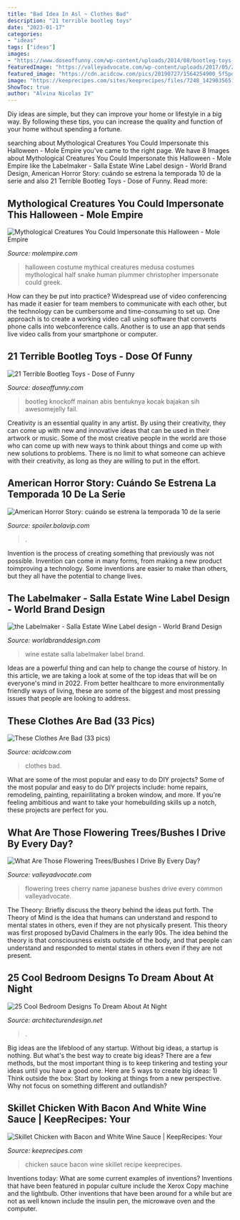 ```yaml
---
title: "Bad Idea In Asl ~ Clothes Bad"
description: "21 terrible bootleg toys"
date: "2023-01-17"
categories:
- "ideas"
tags: ["ideas"]
images:
- "https://www.doseoffunny.com/wp-content/uploads/2014/08/bootleg-toys-13.png"
featuredImage: "https://valleyadvocate.com/wp-content/uploads/2017/05/20170504_124658-e1493994503235-576x1024.jpg"
featured_image: "https://cdn.acidcow.com/pics/20190727/1564254900_5f5pdyr8wh.jpg"
image: "https://keeprecipes.com/sites/keeprecipes/files/7248_1429035651_0.jpg"
ShowToc: true
author: "Alvina Nicolas IV"
---
```



Diy ideas are simple, but they can improve your home or lifestyle in a big way. By following these tips, you can increase the quality and function of your home without spending a fortune.

	

		
searching about Mythological Creatures You Could Impersonate this Halloween - Mole Empire you've came to the right page. We have 8 Images about Mythological Creatures You Could Impersonate this Halloween - Mole Empire like the Labelmaker - Salla Estate Wine Label design - World Brand Design, American Horror Story: cuándo se estrena la temporada 10 de la serie and also 21 Terrible Bootleg Toys - Dose of Funny. Read more:
		
    
## Mythological Creatures You Could Impersonate This Halloween - Mole Empire

<img loading=lazy src="http://molempire.com/app/uploads/2011/10/Medusa-Costume.jpg" onerror="this.onerror=null;this.src='https://tse1.mm.bing.net/th?id=OIP.hvHVsGvxjLciW6oP9z-LfQHaJ4&amp;pid=15.1';" alt="Mythological Creatures You Could Impersonate this Halloween - Mole Empire">

_Source: molempire.com_

>halloween costume mythical creatures medusa costumes mythological half snake human plummer christopher impersonate could greek. 

	

How can they be put into practice?
Widespread use of video conferencing has made it easier for team members to communicate with each other, but the technology can be cumbersome and time-consuming to set up. One approach is to create a working video call using software that converts phone calls into webconference calls. Another is to use an app that sends live video calls from your smartphone or computer.

    
## 21 Terrible Bootleg Toys - Dose Of Funny

<img loading=lazy src="https://www.doseoffunny.com/wp-content/uploads/2014/08/bootleg-toys-13.png" onerror="this.onerror=null;this.src='https://tse1.mm.bing.net/th?id=OIP.IvfsNWhXZOpTqw1peXOjPQAAAA&amp;pid=15.1';" alt="21 Terrible Bootleg Toys - Dose of Funny">

_Source: doseoffunny.com_

>bootleg knockoff mainan abis bentuknya kocak bajakan sih awesomejelly fail. 

	

Creativity is an essential quality in any artist. By using their creativity, they can come up with new and innovative ideas that can be used in their artwork or music. Some of the most creative people in the world are those who can come up with new ways to think about things and come up with new solutions to problems. There is no limit to what someone can achieve with their creativity, as long as they are willing to put in the effort.

    
## American Horror Story: Cuándo Se Estrena La Temporada 10 De La Serie

<img loading=lazy src="https://spoiler.bolavip.com/__export/1592945025332/sites/bolavip/img/2020/06/23/american_horror_story_10_crop1592945024747.jpg_2024461655.jpg" onerror="this.onerror=null;this.src='https://tse3.mm.bing.net/th?id=OIP.87DI3hvUy7u2QVvlGpmVJQHaDt&amp;pid=15.1';" alt="American Horror Story: cuándo se estrena la temporada 10 de la serie">

_Source: spoiler.bolavip.com_

>. 

	

Invention is the process of creating something that previously was not possible. Invention can come in many forms, from making a new product toimproving a technology. Some inventions are easier to make than others, but they all have the potential to change lives.

    
## The Labelmaker - Salla Estate Wine Label Design - World Brand Design

<img loading=lazy src="https://worldbranddesign.com/wp-content/uploads/2019/08/img_5d46c850e56af.jpg" onerror="this.onerror=null;this.src='https://tse2.mm.bing.net/th?id=OIP.Xj8BmeNad2Pgt7Rk_UY2TgHaLH&amp;pid=15.1';" alt="the Labelmaker - Salla Estate Wine Label design - World Brand Design">

_Source: worldbranddesign.com_

>wine estate salla labelmaker label brand. 

	

Ideas are a powerful thing and can help to change the course of history. In this article, we are taking a look at some of the top ideas that will be on everyone's mind in 2022. From better healthcare to more environmentally friendly ways of living, these are some of the biggest and most pressing issues that people are looking to address.

    
## These Clothes Are Bad (33 Pics)

<img loading=lazy src="https://cdn.acidcow.com/pics/20190727/1564254900_5f5pdyr8wh.jpg" onerror="this.onerror=null;this.src='https://tse3.mm.bing.net/th?id=OIP.LUTwFkBPc00ggL0KfasCawHaNK&amp;pid=15.1';" alt="These Clothes Are Bad (33 pics)">

_Source: acidcow.com_

>clothes bad. 

	

What are some of the most popular and easy to do DIY projects?
Some of the most popular and easy to do DIY projects include: home repairs, remodeling, painting, repairilitating a broken window, and more. If you're feeling ambitious and want to take your homebuilding skills up a notch, these projects are perfect for you.

    
## What Are Those Flowering Trees/Bushes I Drive By Every Day?

<img loading=lazy src="https://valleyadvocate.com/wp-content/uploads/2017/05/20170504_124658-e1493994503235-576x1024.jpg" onerror="this.onerror=null;this.src='https://tse3.mm.bing.net/th?id=OIP.Sj12JqXx9XRvT0eu4SBweQHaNK&amp;pid=15.1';" alt="What Are Those Flowering Trees/Bushes I Drive By Every Day?">

_Source: valleyadvocate.com_

>flowering trees cherry name japanese bushes drive every common valleyadvocate. 

	

The Theory: Briefly discuss the theory behind the ideas put forth.
The Theory of Mind is the idea that humans can understand and respond to mental states in others, even if they are not physically present. This theory was first proposed byDavid Chalmers in the early 90s. The idea behind the theory is that consciousness exists outside of the body, and that people can understand and responded to mental states in others even if they are not present.

    
## 25 Cool Bedroom Designs To Dream About At Night

<img loading=lazy src="https://cdn.architecturendesign.net/wp-content/uploads/2014/09/2-bubble-bedroom1.jpg" onerror="this.onerror=null;this.src='https://tse3.mm.bing.net/th?id=OIP.ni37K5TP5kkZsOG2peTfcQHaFi&amp;pid=15.1';" alt="25 Cool Bedroom Designs To Dream About At Night">

_Source: architecturendesign.net_

>. 

	

Big ideas are the lifeblood of any startup. Without big ideas, a startup is nothing. But what's the best way to create big ideas? There are a few methods, but the most important thing is to keep tinkering and testing your ideas until you have a good one. Here are 5 ways to create big ideas: 1) Think outside the box: Start by looking at things from a new perspective. Why not focus on something different and outlandish?

    
## Skillet Chicken With Bacon And White Wine Sauce | KeepRecipes: Your

<img loading=lazy src="https://keeprecipes.com/sites/keeprecipes/files/7248_1429035651_0.jpg" onerror="this.onerror=null;this.src='https://tse4.mm.bing.net/th?id=OIP.7J6Hc6OhrmyIovSguH_B0QHaLH&amp;pid=15.1';" alt="Skillet Chicken with Bacon and White Wine Sauce | KeepRecipes: Your">

_Source: keeprecipes.com_

>chicken sauce bacon wine skillet recipe keeprecipes. 

	

Inventions today: What are some current examples of inventions?
Inventions that have been featured in popular culture include the Xerox Copy machine and the lightbulb. Other inventions that have been around for a while but are not as well known include the insulin pen, the microwave oven and the computer.

